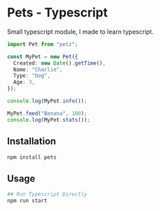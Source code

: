 # Pets - Typescript

Small typescript module, I made to learn typescript.

```ts
import Pet from "petz";

const MyPet = new Pet({
  Created: new Date().getTime(),
  Name: "Charlie",
  Type: "Dog",
  Age: 3,
});

console.log(MyPet.info());

MyPet.feed("Banana", 100);
console.log(MyPet.stats());
```

## Installation

```sh
npm install pets
```

## Usage

```sh
## Run Typescript Directly
npm run start
```

